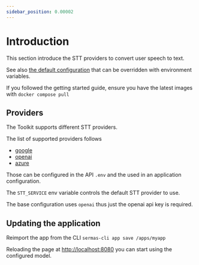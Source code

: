 ```yaml
---
sidebar_position: 0.00002
---
```


# Introduction

This section introduce the STT providers to convert user speech to text.

See also [the default configuration](https://github.com/sermas-eu/sermas-api/blob/main/libs/sermas/sermas.defaults.ts) that can be overridden with environment variables.

If you followed the getting started guide, ensure you have the latest images with `docker compose pull`

## Providers 

The Toolkit supports different STT providers.

The list of supported providers follows

- [google](./google)
- [openai](./openai)
- [azure](./azure)

Those can be configured in the API `.env` and the used in an application configuration.

The `STT_SERVICE` env variable controls the default STT provider to use.

The base configuration uses `openai` thus just the openai api key is required.

## Updating the application

Reimport the app from the CLI `sermas-cli app save /apps/myapp`

Reloading the page at [http://localhost:8080](http://localhost:8080) you can start using the configured model.


